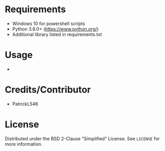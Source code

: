 # Requirements
 - Windows 10 for powershell scripts
 - Python 3.8.0+ (https://www.python.org/)
 - Additional library listed in requirements.txt

# Usage
 - 

# Credits/Contributor
 - PatrickL546

# License

Distributed under the BSD 2-Clause "Simplified" License. See `LICENSE` for more information.
